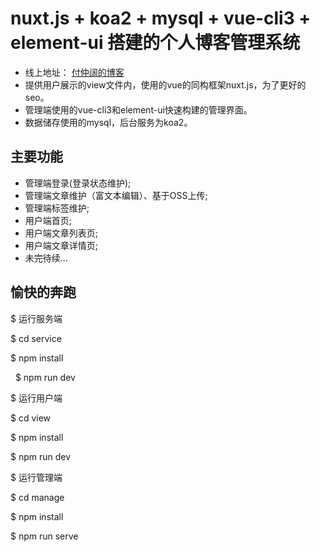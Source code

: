 # nuxt.js + koa2 + mysql + vue-cli3 + element-ui 搭建的个人博客管理系统
* 线上地址： [付仲阔的博客](http://www.fuzhongkuo.com)
* 提供用户展示的view文件内，使用的vue的同构框架nuxt.js，为了更好的seo。
* 管理端使用的vue-cli3和element-ui快速构建的管理界面。
* 数据储存使用的mysql，后台服务为koa2。

## 主要功能
* 管理端登录(登录状态维护);
* 管理端文章维护（富文本编辑）、基于OSS上传;
* 管理端标签维护;
* 用户端首页;
* 用户端文章列表页;
* 用户端文章详情页;
* 未完待续...

## 愉快的奔跑
  $ 运行服务端
  
  $ cd service 
  
  $ npm install
  
  $ npm run dev
  
  $ 运行用户端
  
  $ cd view
  
  $ npm install
  
  $ npm run dev

  $ 运行管理端
  
  $ cd manage
  
  $ npm install
  
  $ npm run serve
